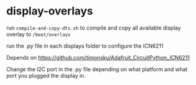 # display-overlays

run `compile-and-copy-dts.sh` to compile and copy all available display overlay to `/boot/overlays`

run the .py file in each displays folder to configure the ICN6211

Depends on https://github.com/timonsku/Adafruit_CircuitPython_ICN6211

Change the I2C port in the .py file depending on what platform and what port you plugged the display in.
